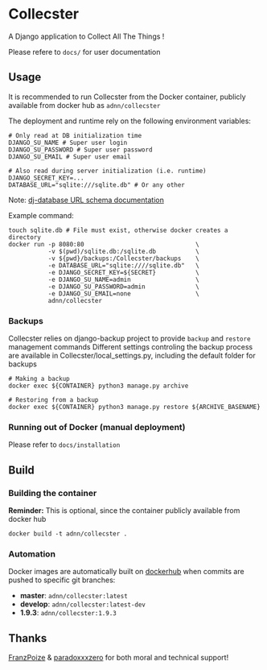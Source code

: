 # Collecster

A Django application to Collect All The Things !

Please refere to `docs/` for user documentation

## Usage

It is recommended to run Collecster from the Docker container,
publicly available from docker hub as `adnn/collecster`

The deployment and runtime rely on the following environment variables:

    # Only read at DB initialization time
    DJANGO_SU_NAME # Super user login
    DJANGO_SU_PASSWORD # Super user password
    DJANGO_SU_EMAIL # Super user email

    # Also read during server initialization (i.e. runtime)
    DJANGO_SECRET_KEY=...
    DATABASE_URL="sqlite:///sqlite.db" # Or any other


Note: [dj-database URL schema documentation](https://github.com/kennethreitz/dj-database-url#url-schema)

Example command:

    touch sqlite.db # File must exist, otherwise docker creates a directory
    docker run -p 8080:80                               \
               -v $(pwd)/sqlite.db:/sqlite.db           \
               -v ${pwd}/backups:/Collecster/backups    \
               -e DATABASE_URL="sqlite:////sqlite.db"   \
               -e DJANGO_SECRET_KEY=${SECRET}           \
               -e DJANGO_SU_NAME=admin                  \
               -e DJANGO_SU_PASSWORD=admin              \
               -e DJANGO_SU_EMAIL=none                  \
               adnn/collecster

### Backups

Collecster relies on django-backup project to provide `backup` and `restore` management commands
Different settings controling the backup process are available in Collecster/local_settings.py,
including the default folder for backups

    # Making a backup
    docker exec ${CONTAINER} python3 manage.py archive

    # Restoring from a backup
    docker exec ${CONTAINER} python3 manage.py restore ${ARCHIVE_BASENAME}


### Running out of Docker (manual deployment)

Please refer to `docs/installation`

## Build

### Building the container

**Reminder:** This is optional, since the container publicly available from docker hub

    docker build -t adnn/collecster .

### Automation

Docker images are automatically built on [dockerhub](https://hub.docker.com/) when commits are pushed to specific git branches:

* **master**: `adnn/collecster:latest`
* **develop**: `adnn/collecster:latest-dev`
* **1.9.3**: `adnn/collecster:1.9.3`

## Thanks

[FranzPoize](https://github.com/FranzPoize) & [paradoxxxzero](https://github.com/paradoxxxzero) for both moral and technical support!
